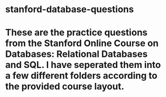 # stanford-database-questions

# These are the practice questions from the Stanford Online Course on Databases: Relational Databases and SQL. I have seperated them into a few different folders according to the provided course layout. 
